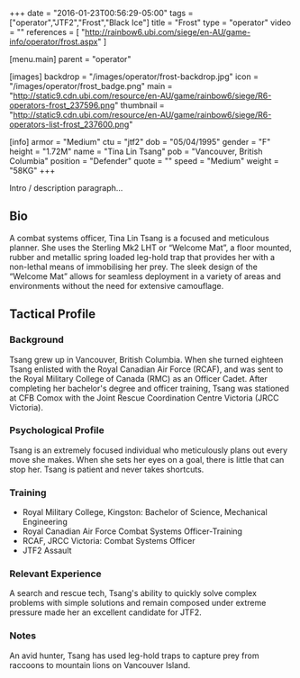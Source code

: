 +++
date = "2016-01-23T00:56:29-05:00"
tags = ["operator","JTF2","Frost","Black Ice"]
title = "Frost"
type = "operator"
video = ""
references = [
  "http://rainbow6.ubi.com/siege/en-AU/game-info/operator/frost.aspx"
]

[menu.main]
  parent = "operator"

[images]
  backdrop = "/images/operator/frost-backdrop.jpg"
  icon = "/images/operator/frost_badge.png"
  main = "http://static9.cdn.ubi.com/resource/en-AU/game/rainbow6/siege/R6-operators-frost_237596.png"
  thumbnail = "http://static9.cdn.ubi.com/resource/en-AU/game/rainbow6/siege/R6-operators-list-frost_237600.png"

[info]
  armor = "Medium"
  ctu = "jtf2"
  dob = "05/04/1995"
  gender = "F"
  height = "1.72M"
  name = "Tina Lin Tsang"
  pob = "Vancouver, British Columbia"
  position = "Defender"
  quote = ""
  speed = "Medium"
  weight = "58KG"
+++

Intro / description paragraph...<!--more-->

## Bio

A combat systems officer, Tina Lin Tsang is a focused and meticulous planner. She uses the Sterling Mk2 LHT or “Welcome Mat”, a floor mounted, rubber and metallic spring loaded leg-hold trap that provides her with a non-lethal means of immobilising her prey. The sleek design of the “Welcome Mat” allows for seamless deployment in a variety of areas and environments without the need for extensive camouflage.                             

## Tactical Profile

### Background

Tsang grew up in Vancouver, British Columbia. When she turned eighteen Tsang enlisted with the Royal Canadian Air Force (RCAF), and was sent to the Royal Military College of Canada (RMC) as an Officer Cadet. After completing her bachelor's degree and officer training, Tsang was stationed at CFB Comox with the Joint Rescue Coordination Centre Victoria (JRCC Victoria).

### Psychological Profile

Tsang is an extremely focused individual who meticulously plans out every move she makes. When she sets her eyes on a goal, there is little that can stop her. Tsang is patient and never takes shortcuts.

### Training

- Royal Military College, Kingston: Bachelor of Science, Mechanical Engineering
- Royal Canadian Air Force Combat Systems Officer-Training
- RCAF, JRCC Victoria: Combat Systems Officer
- JTF2 Assault

### Relevant Experience

A search and rescue tech, Tsang's ability to quickly solve complex problems with simple solutions and remain composed under extreme pressure made her an excellent candidate for JTF2.

### Notes

An avid hunter, Tsang has used leg-hold traps to capture prey from raccoons to mountain lions on Vancouver Island.
